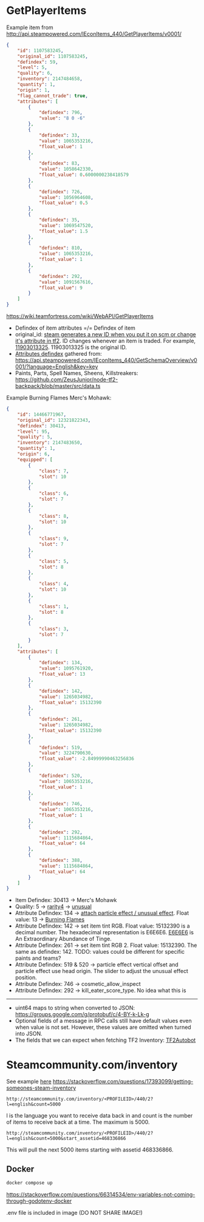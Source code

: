 # GetPlayerItems

Example item from http://api.steampowered.com/IEconItems_440/GetPlayerItems/v0001/

```json
{
	"id": 1107583245,
	"original_id": 1107583245,
	"defindex": 59,
	"level": 5,
	"quality": 6,
	"inventory": 2147484658,
	"quantity": 1,
	"origin": 1,
	"flag_cannot_trade": true,
	"attributes": [
		{
			"defindex": 796,
			"value": "8 0 -6"
		},
		{
			"defindex": 33,
			"value": 1065353216,
			"float_value": 1
		},
		{
			"defindex": 83,
			"value": 1058642330,
			"float_value": 0.6000000238418579
		},
		{
			"defindex": 726,
			"value": 1056964608,
			"float_value": 0.5
		},
		{
			"defindex": 35,
			"value": 1069547520,
			"float_value": 1.5
		},
		{
			"defindex": 810,
			"value": 1065353216,
			"float_value": 1
		},
		{
			"defindex": 292,
			"value": 1091567616,
			"float_value": 9
		}
	]
}
```

https://wiki.teamfortress.com/wiki/WebAPI/GetPlayerItems

-   Defindex of item attributes =/= Defindex of item
-   original_id: [steam generates a new ID when you put it on scm or change it's attribute in tf2](https://discord.com/channels/664971400678998016/700005962731225173/855981465686245406). ID changes whenever an item is traded. For example, [11903013325](https://backpack.tf/item/11903013325). 11903013325 is the original ID.
-   [Attributes defindex](./docs/attributes_defindex.json) gathered from: https://api.steampowered.com/IEconItems_440/GetSchemaOverview/v0001/?language=English&key=key
-   Paints, Parts, Spell Names, Sheens, Killstreakers: https://github.com/ZeusJunior/node-tf2-backpack/blob/master/src/data.ts

Example Burning Flames Merc's Mohawk:

```json
{
	"id": 14466771967,
	"original_id": 12321822343,
	"defindex": 30413,
	"level": 95,
	"quality": 5,
	"inventory": 2147483650,
	"quantity": 1,
	"origin": 6,
	"equipped": [
		{
			"class": 7,
			"slot": 10
		},
		{
			"class": 6,
			"slot": 7
		},
		{
			"class": 8,
			"slot": 10
		},
		{
			"class": 9,
			"slot": 7
		},
		{
			"class": 5,
			"slot": 8
		},
		{
			"class": 4,
			"slot": 10
		},
		{
			"class": 1,
			"slot": 8
		},
		{
			"class": 3,
			"slot": 7
		}
	],
	"attributes": [
		{
			"defindex": 134,
			"value": 1095761920,
			"float_value": 13
		},
		{
			"defindex": 142,
			"value": 1265034982,
			"float_value": 15132390
		},
		{
			"defindex": 261,
			"value": 1265034982,
			"float_value": 15132390
		},
		{
			"defindex": 519,
			"value": 3224790630,
			"float_value": -2.84999990463256836
		},
		{
			"defindex": 520,
			"value": 1065353216,
			"float_value": 1
		},
		{
			"defindex": 746,
			"value": 1065353216,
			"float_value": 1
		},
		{
			"defindex": 292,
			"value": 1115684864,
			"float_value": 64
		},
		{
			"defindex": 388,
			"value": 1115684864,
			"float_value": 64
		}
	]
}
```

-   Item Defindex: 30413 -> Merc's Mohawk
-   Quality: 5 -> [rarity4](./docs/qualities.json) -> [unusual](./docs/quality_names.json)
-   Attribute Defindex: 134 -> [attach particle effect / unusual effect](./docs/attributes_defindex.json). Float value: 13 -> [Burning Flames](./docs/attribute_controlled_attached_particles.json)
-   Attribute Defindex: 142 -> set item tint RGB. Float value: 15132390 is a decimal number. The hexadecimal representation is E6E6E6. [E6E6E6](https://github.com/ZeusJunior/node-tf2-backpack/blob/master/src/data.ts#L36) is An Extraordinary Abundance of Tinge.
-   Attribute Defindex: 261 -> set item tint RGB 2. Float value: 15132390. The same as defindex: 142. TODO: values could be different for specific paints and teams?
-   Attribute Defindex: 519 & 520 -> particle effect vertical offset and particle effect use head origin. The slider to adjust the unusual effect position.
-   Attribute Defindex: 746 -> cosmetic_allow_inspect
-   Attribute Defindex: 292 -> kill_eater_score_type. No idea what this is

---

-   uint64 maps to string when converted to JSON: https://groups.google.com/g/protobuf/c/4-BY-k-Lk-g
-   Optional fields of a message in RPC calls still have default values even when value is not set. However, these values are omitted when turned into JSON.
-   The fields that we can expect when fetching TF2 Inventory: [TF2Autobot](https://github.com/TF2Autobot/tf2autobot/blob/838aa8ae20ca82af11b7f7d43b530aa66617ee12/src/classes/TF2Inventory.ts)

# Steamcommunity.com/inventory

See example [here](./client/example_Steamcommunity/hohinso.json)
https://stackoverflow.com/questions/17393099/getting-someones-steam-inventory

```
http://steamcommunity.com/inventory/<PROFILEID>/440/2?l=english&count=5000
```

l is the language you want to receive data back in and count is the number of items to receive back at a time. The maximum is 5000.

```
http://steamcommunity.com/inventory/<PROFILEID>/440/2?l=english&count=5000&start_assetid=468336866

```

This will pull the next 5000 items starting with assetid 468336866.

## Docker

```bash
docker compose up
```

https://stackoverflow.com/questions/66314534/env-variables-not-coming-through-godotenv-docker

.env file is included in image (DO NOT SHARE IMAGE!)
